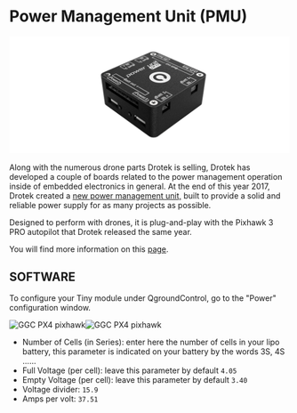 # Power Management Unit \(PMU\)

![](../../.gitbook/assets/pmu.png)

Along with the numerous drone parts Drotek is selling, Drotek has developed a couple of boards related to the power management operation inside of embedded electronics in general. At the end of this year 2017, Drotek created a [new power management unit,](https://store.drotek.com/power-management-unit-pro) built to provide a solid and reliable power supply for as many projects as possible.

Designed to perform with drones, it is plug-and-play with the Pixhawk 3 PRO autopilot that Drotek released the same year.

You will find more information on this [page](https://drotek.gitbooks.io/power-management-unit-user-guide/).

## SOFTWARE

To configure your Tiny module under QgroundControl, go to the "Power" configuration window.

![GGC PX4 pixhawk](https://drotek.com/wp-content/uploads/2017/01/Menu_Power_QGC.png)![GGC PX4 pixhawk](https://drotek.com/wp-content/uploads/2017/01/Window_Power_QGC-700x592.png)

* Number of Cells \(in Series\): enter here the number of cells in your lipo battery, this parameter is indicated on your battery by the words 3S, 4S ......
* Full Voltage \(per cell\): leave this parameter by default `4.05`
* Empty Voltage \(per cell\): leave this parameter by default `3.40`
* Voltage divider: `15.9`
* Amps per volt: `37.51`

